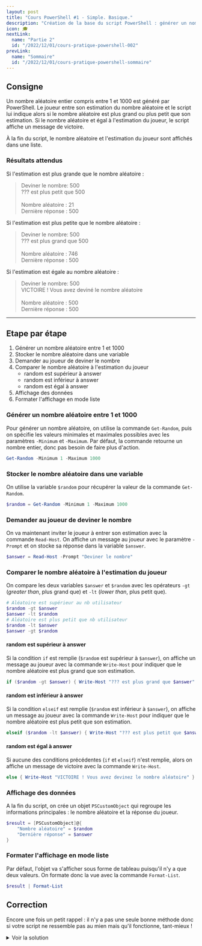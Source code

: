 ```yaml
---
layout: post
title: "Cours PowerShell #1 - Simple. Basique."
description: "Création de la base du script PowerShell : générer un nombre aléatoire et le comparer avec l'estimation du joueur"
icon: 🎓
nextLink:
  name: "Partie 2"
  id: "/2022/12/01/cours-pratique-powershell-002"
prevLink:
  name: "Sommaire"
  id: "/2022/12/01/cours-pratique-powershell-sommaire"
---
```


## Consigne

Un nombre aléatoire entier compris entre 1 et 1000 est généré par PowerShell. Le joueur entre son estimation du nombre aléatoire et le script lui indique alors si le nombre aléatoire est plus grand ou plus petit que son estimation. Si le nombre aléatoire et égal à l'estimation du joueur, le script affiche un message de victoire.

À la fin du script, le nombre aléatoire et l'estimation du joueur sont affichés dans une liste.

### Résultats attendus

Si l'estimation est plus grande que le nombre aléatoire :

> Deviner le nombre: 500\
> ??? est plus petit que 500\
> \
> Nombre aléatoire : 21\
> Dernière réponse : 500

Si l'estimation est plus petite que le nombre aléatoire :

> Deviner le nombre: 500\
> ??? est plus grand que 500\
> \
> Nombre aléatoire : 746\
> Dernière réponse : 500

Si l'estimation est égale au nombre aléatoire :

> Deviner le nombre: 500\
> VICTOIRE ! Vous avez deviné le nombre aléatoire\
> \
> Nombre aléatoire : 500\
> Dernière réponse : 500

---

## Etape par étape

1. Générer un nombre aléatoire entre 1 et 1000
2. Stocker le nombre aléatoire dans une variable
3. Demander au joueur de deviner le nombre
4. Comparer le nombre aléatoire à l'estimation du joueur
   - random est supérieur à answer
   - random est inférieur à answer
   - random est égal à answer
5. Affichage des données
6. Formater l'affichage en mode liste

### Générer un nombre aléatoire entre 1 et 1000

Pour générer un nombre aléatoire, on utilise la commande `Get-Random`, puis on spécifie les valeurs minimales et maximales possibles avec les paramètres `-Minimum` et `-Maximum`. Par défaut, la commande retourne un nombre entier, donc pas besoin de faire plus d'action.

```powershell
Get-Random -Minimum 1 -Maximum 1000
```

### Stocker le nombre aléatoire dans une variable

On utilise la variable `$random` pour récupérer la valeur de la commande `Get-Random`.

```powershell
$random = Get-Random -Minimum 1 -Maximum 1000
```

### Demander au joueur de deviner le nombre

On va maintenant inviter le joueur à entrer son estimation avec la commande `Read-Host`. On affiche un message au joueur avec le paramètre `-Prompt` et on stocke sa réponse dans la variable `$answer`. 

```powershell
$answer = Read-Host -Prompt "Deviner le nombre"
```

### Comparer le nombre aléatoire à l'estimation du joueur

On compare les deux variables `$answer` et `$random` avec les opérateurs `-gt` (*greater than*, plus grand que) et `-lt` (*lower than*, plus petit que).

```powershell
# Aléatoire est supérieur au nb utilisateur
$random -gt $answer
$answer -lt $random
# Aléatoire est plus petit que nb utilisateur
$random -lt $answer
$answer -gt $random
```

#### random est supérieur à answer

Si la condition `if` est remplie (`$random` est supérieur à `$answer`), on affiche un message au joueur avec la commande `Write-Host` pour indiquer que le nombre aléatoire est plus grand que son estimation.

```powershell
if ($random -gt $answer) { Write-Host "??? est plus grand que $answer" }
```

#### random est inférieur à answer

Si la condition `elseif` est remplie (`$random` est inférieur à `$answer`), on affiche un message au joueur avec la commande `Write-Host` pour indiquer que le nombre aléatoire est plus petit que son estimation.

```powershell
elseif ($random -lt $answer) { Write-Host "??? est plus petit que $answer" }
```

#### random est égal à answer

Si aucune des conditions précédentes (`if` et `elseif`) n'est remplie, alors on affiche un message de victoire avec la commande `Write-Host`.

```powershell
else { Write-Host "VICTOIRE ! Vous avez devinez le nombre aléatoire" }
```

### Affichage des données

A la fin du script, on crée un objet `PSCustomObject` qui regroupe les informations principales : le nombre aléatoire et la réponse du joueur.

```powershell
$result = [PSCustomObject]@{
    "Nombre aléatoire" = $random
    "Dernière réponse" = $answer
}
```

### Formater l'affichage en mode liste

Par défaut, l'objet va s'afficher sous forme de tableau puisqu'il n'y a que deux valeurs. On formate donc la vue avec la commande `Format-List`.

```powershell
$result | Format-List
```

## Correction

Encore une fois un petit rappel : il n'y a pas une seule bonne méthode donc si votre script ne ressemble pas au mien mais qu'il fonctionne, tant-mieux !

<details>
    <summary>Voir la solution</summary>
    <a href="https://github.com/leobouard/leobouard.github.io/blob/main/assets/scripts/cours-pratique-powershell-001.ps1" target="_blank">cours-pratique-powershell-001.ps1</a>
</details>
